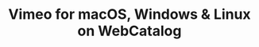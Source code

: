 ---
name: Vimeo
category: Video
title: 'Vimeo for macOS, Windows & Linux on WebCatalog'
key: vimeo
fullUrl: 'https://vimeo.com/'
hostname: vimeo.com

---